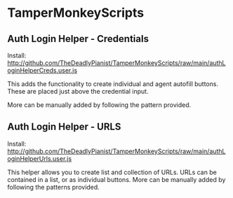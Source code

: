 # TamperMonkeyScripts

## Auth Login Helper - Credentials
Install: http://github.com/TheDeadlyPianist/TamperMonkeyScripts/raw/main/authLoginHelperCreds.user.js

This adds the functionality to create individual and agent autofill buttons.
These are placed just above the credential input.

More can be manually added by following the pattern provided.

## Auth Login Helper - URLS
Install: http://github.com/TheDeadlyPianist/TamperMonkeyScripts/raw/main/authLoginHelperUrls.user.js

This helper allows you to create list and collection of URLs. URLs can be contained in a list, or as individual buttons.
More can be manually added by following the patterns provided.
